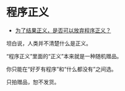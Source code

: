 # 程序正义

- [为了结果正义，是否可以放弃程序正义？](https://www.zhihu.com/question/26077409/answer/1853071482)


坦白说，人类并不清楚什么是正义。

“程序正义”里面的“正义”本来就是一种随机赠品。

你只能在“好歹有程序”和“什么都没有”之间选。

只拍赠品，恕不发货。